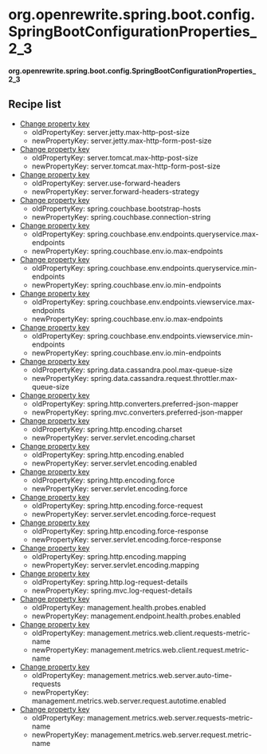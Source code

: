 # org.openrewrite.spring.boot.config.SpringBootConfigurationProperties_2_3

**org.openrewrite.spring.boot.config.SpringBootConfigurationProperties\_2\_3**  

## Recipe list

* [Change property key](../../../properties/changepropertykey.md)
  * oldPropertyKey: server.jetty.max-http-post-size
  * newPropertyKey: server.jetty.max-http-form-post-size
* [Change property key](../../../properties/changepropertykey.md)
  * oldPropertyKey: server.tomcat.max-http-post-size
  * newPropertyKey: server.tomcat.max-http-form-post-size
* [Change property key](../../../properties/changepropertykey.md)
  * oldPropertyKey: server.use-forward-headers
  * newPropertyKey: server.forward-headers-strategy
* [Change property key](../../../properties/changepropertykey.md)
  * oldPropertyKey: spring.couchbase.bootstrap-hosts
  * newPropertyKey: spring.couchbase.connection-string
* [Change property key](../../../properties/changepropertykey.md)
  * oldPropertyKey: spring.couchbase.env.endpoints.queryservice.max-endpoints
  * newPropertyKey: spring.couchbase.env.io.max-endpoints
* [Change property key](../../../properties/changepropertykey.md)
  * oldPropertyKey: spring.couchbase.env.endpoints.queryservice.min-endpoints
  * newPropertyKey: spring.couchbase.env.io.min-endpoints
* [Change property key](../../../properties/changepropertykey.md)
  * oldPropertyKey: spring.couchbase.env.endpoints.viewservice.max-endpoints
  * newPropertyKey: spring.couchbase.env.io.max-endpoints
* [Change property key](../../../properties/changepropertykey.md)
  * oldPropertyKey: spring.couchbase.env.endpoints.viewservice.min-endpoints
  * newPropertyKey: spring.couchbase.env.io.min-endpoints
* [Change property key](../../../properties/changepropertykey.md)
  * oldPropertyKey: spring.data.cassandra.pool.max-queue-size
  * newPropertyKey: spring.data.cassandra.request.throttler.max-queue-size
* [Change property key](../../../properties/changepropertykey.md)
  * oldPropertyKey: spring.http.converters.preferred-json-mapper
  * newPropertyKey: spring.mvc.converters.preferred-json-mapper
* [Change property key](../../../properties/changepropertykey.md)
  * oldPropertyKey: spring.http.encoding.charset
  * newPropertyKey: server.servlet.encoding.charset
* [Change property key](../../../properties/changepropertykey.md)
  * oldPropertyKey: spring.http.encoding.enabled
  * newPropertyKey: server.servlet.encoding.enabled
* [Change property key](../../../properties/changepropertykey.md)
  * oldPropertyKey: spring.http.encoding.force
  * newPropertyKey: server.servlet.encoding.force
* [Change property key](../../../properties/changepropertykey.md)
  * oldPropertyKey: spring.http.encoding.force-request
  * newPropertyKey: server.servlet.encoding.force-request
* [Change property key](../../../properties/changepropertykey.md)
  * oldPropertyKey: spring.http.encoding.force-response
  * newPropertyKey: server.servlet.encoding.force-response
* [Change property key](../../../properties/changepropertykey.md)
  * oldPropertyKey: spring.http.encoding.mapping
  * newPropertyKey: server.servlet.encoding.mapping
* [Change property key](../../../properties/changepropertykey.md)
  * oldPropertyKey: spring.http.log-request-details
  * newPropertyKey: spring.mvc.log-request-details
* [Change property key](../../../properties/changepropertykey.md)
  * oldPropertyKey: management.health.probes.enabled
  * newPropertyKey: management.endpoint.health.probes.enabled
* [Change property key](../../../properties/changepropertykey.md)
  * oldPropertyKey: management.metrics.web.client.requests-metric-name
  * newPropertyKey: management.metrics.web.client.request.metric-name
* [Change property key](../../../properties/changepropertykey.md)
  * oldPropertyKey: management.metrics.web.server.auto-time-requests
  * newPropertyKey: management.metrics.web.server.request.autotime.enabled
* [Change property key](../../../properties/changepropertykey.md)
  * oldPropertyKey: management.metrics.web.server.requests-metric-name
  * newPropertyKey: management.metrics.web.server.request.metric-name
